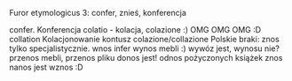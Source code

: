 Furor etymologicus 3: confer, znieś, konferencja

confer.
Konferencja
colatio - kolacja, colazione :) OMG OMG OMG :D
collation
Kolacjonowanie
kontusz
colazione/collazione
Polskie braki: znos tylko specjalistycznie. wnos infer
wynos mebli :) wywóz jest, wynosu nie?
przenos mebli, przenos pliku
donos jest!
odnos pożyczonych książek
znos 
nanos jest
wznos :D
